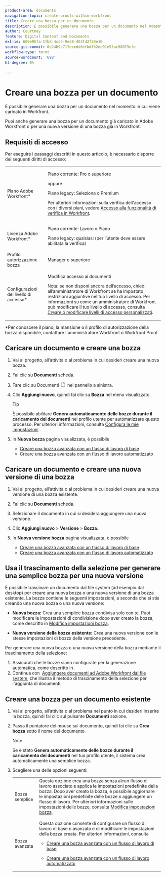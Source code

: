 ```yaml
---
product-area: documents
navigation-topic: create-proofs-within-workfront
title: Creare una bozza per un documento
description: È possibile generare una bozza per un documento nel momento in cui viene caricato in Workfront. Puoi anche generare una bozza per un documento già caricato in Adobe Workfront o per una nuova versione di una bozza già in Workfront.
author: Courtney
feature: Digital Content and Documents
exl-id: 609e95fa-1fb3-4cc4-9ee8-403fd2f30e10
source-git-commit: 6e24b9c717ecedd6efbdf62ec01e53ac98079cfe
workflow-type: tm+mt
source-wordcount: '698'
ht-degree: 0%

---
```


# Creare una bozza per un documento

È possibile generare una bozza per un documento nel momento in cui viene caricato in Workfront.

Puoi anche generare una bozza per un documento già caricato in Adobe Workfront o per una nuova versione di una bozza già in Workfront.

<!--
If a proof fails to generate after following the steps described in the following sections, see [Troubleshoot proof creation failures](../../../review-and-approve-work/proofing/tips-tricks-and-troubleshooting/troubleshooting-proof-creation-failures.md).
-->

## Requisiti di accesso

Per eseguire i passaggi descritti in questo articolo, è necessario disporre dei seguenti diritti di accesso:

<table style="table-layout:auto"> 
 <col> 
 <col> 
 <tbody> 
  <tr> 
   <td role="rowheader">Piano Adobe Workfront*</td> 
   <td> <p>Piano corrente: Pro o superiore</p> <p>oppure</p> <p>Piano legacy: Seleziona o Premium</p> <p>Per ulteriori informazioni sulla verifica dell'accesso con i diversi piani, vedere <a href="/help/quicksilver/administration-and-setup/manage-workfront/configure-proofing/access-to-proofing-functionality.md" class="MCXref xref">Accesso alla funzionalità di verifica in Workfront</a>.</p> </td> 
  </tr> 
  <tr> 
   <td role="rowheader">Licenza Adobe Workfront*</td> 
   <td> <p>Piano corrente: Lavoro o Piano</p> <p>Piano legacy: qualsiasi (per l’utente deve essere abilitata la verifica)</p> </td> 
  </tr> 
  <tr> 
   <td role="rowheader">Profilo autorizzazione bozza </td> 
   <td>Manager o superiore</td> 
  </tr> 
  <tr> 
   <td role="rowheader">Configurazioni del livello di accesso*</td> 
   <td> <p>Modifica accesso ai documenti</p> <p>Nota: se non disponi ancora dell’accesso, chiedi all’amministratore di Workfront se ha impostato restrizioni aggiuntive nel tuo livello di accesso. Per informazioni su come un amministratore di Workfront può modificare il tuo livello di accesso, consulta <a href="../../../administration-and-setup/add-users/configure-and-grant-access/create-modify-access-levels.md" class="MCXref xref">Creare o modificare livelli di accesso personalizzati</a>.</p> </td> 
  </tr> 
 </tbody> 
</table>

&#42;Per conoscere il piano, la mansione o il profilo di autorizzazione della bozza disponibile, contattare l&#39;amministratore Workfront o Workfront Proof.

## Caricare un documento e creare una bozza

1. Vai al progetto, all’attività o al problema in cui desideri creare una nuova bozza.
1. Fai clic su **Documenti** scheda.
1. Fare clic su Documenti ![](assets/document-icon.png) nel pannello a sinistra.
1. Clic **Aggiungi nuovo**, quindi fai clic su **Bozza** nel menu visualizzato.

   >[!TIP]
   >
   >È possibile abilitare **Genera automaticamente delle bozze durante il caricamento dei documenti** nel profilo utente per automatizzare questo processo. Per ulteriori informazioni, consulta [Configura le mie impostazioni](../../../workfront-basics/manage-your-account-and-profile/configuring-your-user-profile/configure-my-settings.md) .

1. In **Nuova bozza** pagina visualizzata, è possibile

   * [Creare una bozza avanzata con un flusso di lavoro di base](../../../review-and-approve-work/proofing/creating-proofs-within-workfront/configure-basic-proof-workflow.md)
   * [Creare una bozza avanzata con un flusso di lavoro automatizzato](../../../review-and-approve-work/proofing/creating-proofs-within-workfront/create-automated-proof-workflow.md)

## Caricare un documento e creare una nuova versione di una bozza

1. Vai al progetto, all’attività o al problema in cui desideri creare una nuova versione di una bozza esistente.
1. Fai clic su **Documenti** scheda.
1. Selezionare il documento in cui si desidera aggiungere una nuova versione.
1. Clic **Aggiungi nuovo** > **Versione** > **Bozza**.
1. In **Nuova versione bozza** pagina visualizzata, è possibile

   * [Creare una bozza avanzata con un flusso di lavoro di base](../../../review-and-approve-work/proofing/creating-proofs-within-workfront/configure-basic-proof-workflow.md)
   * [Creare una bozza avanzata con un flusso di lavoro automatizzato](../../../review-and-approve-work/proofing/creating-proofs-within-workfront/create-automated-proof-workflow.md)

## Usa il trascinamento della selezione per generare una semplice bozza per una nuova versione

È possibile trascinare un documento dal file system (ad esempio dal desktop) per creare una nuova bozza o una nuova versione di una bozza esistente. La bozza contiene le seguenti impostazioni, a seconda che si stia creando una nuova bozza o una nuova versione:

* **Nuova bozza:** Crea una semplice bozza condivisa solo con te. Puoi modificare le impostazioni di condivisione dopo aver creato la bozza, come descritto in [Modifica impostazioni bozza](../../../review-and-approve-work/proofing/managing-proofs-within-workfront/edit-proof-settings.md).

* **Nuova versione della bozza esistente:** Crea una nuova versione con le stesse impostazioni di bozza della versione precedente.

Per generare una nuova bozza o una nuova versione della bozza mediante il trascinamento della selezione:

1. Assicurati che le bozze siano configurate per la generazione automatica, come descritto in .
1. Continua con  [Aggiungere documenti ad Adobe Workfront dal file system](../../../documents/adding-documents-to-workfront/add-documents-from-file-system.md), che illustra il metodo di trascinamento della selezione per l&#39;aggiunta di documenti. 

## Creare una bozza per un documento esistente

1. Vai al progetto, all’attività o al problema nel punto in cui desideri inserire la bozza, quindi fai clic sul pulsante **Documenti** sezione.
1. Passa il puntatore del mouse sul documento, quindi fai clic su **Crea bozza** sotto il nome del documento.

   >[!NOTE]
   >
   >Se è stato **Genera automaticamente delle bozze durante il caricamento dei documenti** nel tuo profilo utente, il sistema crea automaticamente una semplice bozza.

1. Scegliere una delle opzioni seguenti:

   <table style="table-layout:auto"> 
    <col> 
    <col> 
    <tbody> 
     <tr> 
      <td role="rowheader">Bozza semplice</td> 
      <td>Questa opzione crea una bozza senza alcun flusso di lavoro associato e applica le impostazioni predefinite della bozza. Dopo aver creato la bozza, è possibile aggiornare le impostazioni predefinite delle bozze o aggiungere un flusso di lavoro. Per ulteriori informazioni sulle impostazioni delle bozze, consulta <a href="../../../review-and-approve-work/proofing/managing-proofs-within-workfront/edit-proof-settings.md" class="MCXref xref">Modifica impostazioni bozza</a>.</td> 
     </tr> 
     <tr> 
      <td role="rowheader">Bozza avanzata</td> 
      <td> <p>Questa opzione consente di configurare un flusso di lavoro di base o avanzato e di modificare le impostazioni della bozza creata. Per ulteriori informazioni, consulta </p> 
       <ul> 
        <li> <p><a href="../../../review-and-approve-work/proofing/creating-proofs-within-workfront/configure-basic-proof-workflow.md" class="MCXref xref">Creare una bozza avanzata con un flusso di lavoro di base</a> </p> </li> 
        <li> <p><a href="../../../review-and-approve-work/proofing/creating-proofs-within-workfront/create-automated-proof-workflow.md" class="MCXref xref">Creare una bozza avanzata con un flusso di lavoro automatizzato</a> </p> </li> 
       </ul> </td> 
     </tr> 
    </tbody> 
   </table>

